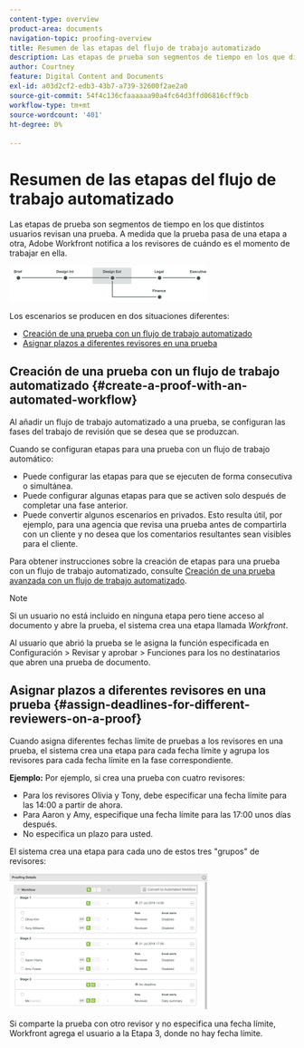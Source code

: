 ```yaml
---
content-type: overview
product-area: documents
navigation-topic: proofing-overview
title: Resumen de las etapas del flujo de trabajo automatizado
description: Las etapas de prueba son segmentos de tiempo en los que distintos usuarios revisan una prueba. A medida que la prueba pasa de una etapa a otra, Adobe Workfront notifica a los revisores de cuándo es el momento de trabajar en ella.
author: Courtney
feature: Digital Content and Documents
exl-id: a03d2cf2-edb3-43b7-a739-32600f2ae2a0
source-git-commit: 54f4c136cfaaaaaa90a4fc64d3ffd06816cff9cb
workflow-type: tm+mt
source-wordcount: '401'
ht-degree: 0%

---
```


# Resumen de las etapas del flujo de trabajo automatizado

Las etapas de prueba son segmentos de tiempo en los que distintos usuarios revisan una prueba. A medida que la prueba pasa de una etapa a otra, Adobe Workfront notifica a los revisores de cuándo es el momento de trabajar en ella.

![stage_chart.png](assets/stages-diagram-350x63.png)

Los escenarios se producen en dos situaciones diferentes:

* [Creación de una prueba con un flujo de trabajo automatizado](#create-a-proof-with-an-automated-workflow)
* [Asignar plazos a diferentes revisores en una prueba](#assign-deadlines-for-different-reviewers-on-a-proof)

## Creación de una prueba con un flujo de trabajo automatizado {#create-a-proof-with-an-automated-workflow}

Al añadir un flujo de trabajo automatizado a una prueba, se configuran las fases del trabajo de revisión que se desea que se produzcan.

Cuando se configuran etapas para una prueba con un flujo de trabajo automático:

* Puede configurar las etapas para que se ejecuten de forma consecutiva o simultánea.
* Puede configurar algunas etapas para que se activen solo después de completar una fase anterior.
* Puede convertir algunos escenarios en privados. Esto resulta útil, por ejemplo, para una agencia que revisa una prueba antes de compartirla con un cliente y no desea que los comentarios resultantes sean visibles para el cliente.

Para obtener instrucciones sobre la creación de etapas para una prueba con un flujo de trabajo automatizado, consulte [Creación de una prueba avanzada con un flujo de trabajo automatizado](../../../review-and-approve-work/proofing/creating-proofs-within-workfront/create-automated-proof-workflow.md).

>[!NOTE]
>
>Si un usuario no está incluido en ninguna etapa pero tiene acceso al documento y abre la prueba, el sistema crea una etapa llamada *Workfront*.
>
>Al usuario que abrió la prueba se le asigna la función especificada en Configuración > Revisar y aprobar > Funciones para los no destinatarios que abren una prueba de documento.

## Asignar plazos a diferentes revisores en una prueba {#assign-deadlines-for-different-reviewers-on-a-proof}

Cuando asigna diferentes fechas límite de pruebas a los revisores en una prueba, el sistema crea una etapa para cada fecha límite y agrupa los revisores para cada fecha límite en la fase correspondiente. 

**Ejemplo:** Por ejemplo, si crea una prueba con cuatro revisores:

* Para los revisores Olivia y Tony, debe especificar una fecha límite para las 14:00 a partir de ahora.
* Para Aaron y Amy, especifique una fecha límite para las 17:00 unos días después.
* No especifica un plazo para usted.

El sistema crea una etapa para cada uno de estos tres &quot;grupos&quot; de revisores:

![stage.png](assets/stages-350x239.png)

Si comparte la prueba con otro revisor y no especifica una fecha límite, Workfront agrega el usuario a la Etapa 3, donde no hay fecha límite. 
